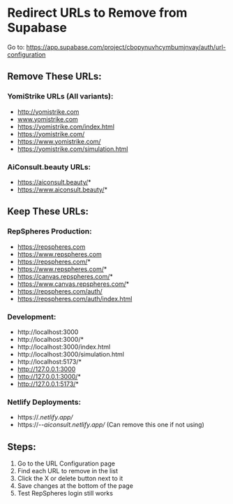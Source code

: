 # Redirect URLs to Remove from Supabase

Go to: https://app.supabase.com/project/cbopynuvhcymbumjnvay/auth/url-configuration

## Remove These URLs:

### YomiStrike URLs (All variants):
- http://yomistrike.com
- www.yomistrike.com
- https://yomistrike.com/index.html
- https://yomistrike.com/
- https://www.yomistrike.com/
- https://yomistrike.com/simulation.html

### AiConsult.beauty URLs:
- https://aiconsult.beauty/*
- https://www.aiconsult.beauty/*

## Keep These URLs:

### RepSpheres Production:
- https://repspheres.com
- https://www.repspheres.com
- https://repspheres.com/*
- https://www.repspheres.com/*
- https://canvas.repspheres.com/*
- https://www.canvas.repspheres.com/*
- https://repspheres.com/auth/
- https://repspheres.com/auth/index.html

### Development:
- http://localhost:3000
- http://localhost:3000/*
- http://localhost:3000/index.html
- http://localhost:3000/simulation.html
- http://localhost:5173/*
- http://127.0.0.1:3000
- http://127.0.0.1:3000/*
- http://127.0.0.1:5173/*

### Netlify Deployments:
- https://*.netlify.app/*
- https://*--aiconsult.netlify.app/* (Can remove this one if not using)

## Steps:
1. Go to the URL Configuration page
2. Find each URL to remove in the list
3. Click the X or delete button next to it
4. Save changes at the bottom of the page
5. Test RepSpheres login still works